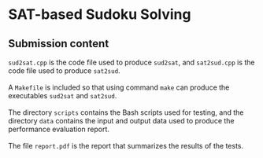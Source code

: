 # SAT-based Sudoku Solving

## Submission content
```sud2sat.cpp``` is the code file used to produce ```sud2sat```, and ```sat2sud.cpp``` is the code file used to produce ```sat2sud```. \
\
A ```Makefile``` is included so that using command ```make``` can produce the executables ```sud2sat``` and ```sat2sud```.\
\
The directory ```scripts``` contains the Bash scripts used for testing, and the directory ```data``` contains the input and output data used to produce the performance evaluation report.\
\
The file ```report.pdf``` is the report that summarizes the results of the tests.
